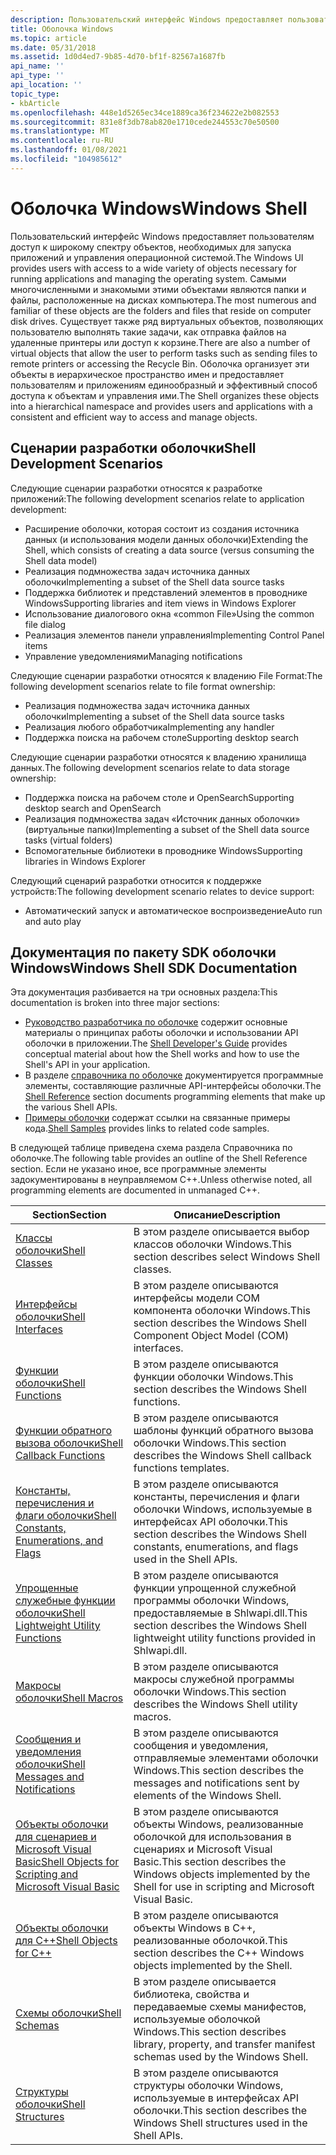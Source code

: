 ```yaml
---
description: Пользовательский интерфейс Windows предоставляет пользователям доступ к широкому спектру объектов, необходимых для запуска приложений и управления операционной системой.
title: Оболочка Windows
ms.topic: article
ms.date: 05/31/2018
ms.assetid: 1d0d4ed7-9b85-4d70-bf1f-82567a1687fb
api_name: ''
api_type: ''
api_location: ''
topic_type:
- kbArticle
ms.openlocfilehash: 448e1d5265ec34ce1889ca36f234622e2b082553
ms.sourcegitcommit: 831e8f3db78ab820e1710cede244553c70e50500
ms.translationtype: MT
ms.contentlocale: ru-RU
ms.lasthandoff: 01/08/2021
ms.locfileid: "104985612"
---
```

# <a name="windows-shell"></a><span data-ttu-id="00e98-103">Оболочка Windows</span><span class="sxs-lookup"><span data-stu-id="00e98-103">Windows Shell</span></span>

<span data-ttu-id="00e98-104">Пользовательский интерфейс Windows предоставляет пользователям доступ к широкому спектру объектов, необходимых для запуска приложений и управления операционной системой.</span><span class="sxs-lookup"><span data-stu-id="00e98-104">The Windows UI provides users with access to a wide variety of objects necessary for running applications and managing the operating system.</span></span> <span data-ttu-id="00e98-105">Самыми многочисленными и знакомыми этими объектами являются папки и файлы, расположенные на дисках компьютера.</span><span class="sxs-lookup"><span data-stu-id="00e98-105">The most numerous and familiar of these objects are the folders and files that reside on computer disk drives.</span></span> <span data-ttu-id="00e98-106">Существует также ряд виртуальных объектов, позволяющих пользователю выполнять такие задачи, как отправка файлов на удаленные принтеры или доступ к корзине.</span><span class="sxs-lookup"><span data-stu-id="00e98-106">There are also a number of virtual objects that allow the user to perform tasks such as sending files to remote printers or accessing the Recycle Bin.</span></span> <span data-ttu-id="00e98-107">Оболочка организует эти объекты в иерархическое пространство имен и предоставляет пользователям и приложениям единообразный и эффективный способ доступа к объектам и управления ими.</span><span class="sxs-lookup"><span data-stu-id="00e98-107">The Shell organizes these objects into a hierarchical namespace and provides users and applications with a consistent and efficient way to access and manage objects.</span></span>

## <a name="shell-development-scenarios"></a><span data-ttu-id="00e98-108">Сценарии разработки оболочки</span><span class="sxs-lookup"><span data-stu-id="00e98-108">Shell Development Scenarios</span></span>

<span data-ttu-id="00e98-109">Следующие сценарии разработки относятся к разработке приложений:</span><span class="sxs-lookup"><span data-stu-id="00e98-109">The following development scenarios relate to application development:</span></span>

-   <span data-ttu-id="00e98-110">Расширение оболочки, которая состоит из создания источника данных (и использования модели данных оболочки)</span><span class="sxs-lookup"><span data-stu-id="00e98-110">Extending the Shell, which consists of creating a data source (versus consuming the Shell data model)</span></span>
-   <span data-ttu-id="00e98-111">Реализация подмножества задач источника данных оболочки</span><span class="sxs-lookup"><span data-stu-id="00e98-111">Implementing a subset of the Shell data source tasks</span></span>
-   <span data-ttu-id="00e98-112">Поддержка библиотек и представлений элементов в проводнике Windows</span><span class="sxs-lookup"><span data-stu-id="00e98-112">Supporting libraries and item views in Windows Explorer</span></span>
-   <span data-ttu-id="00e98-113">Использование диалогового окна «common File»</span><span class="sxs-lookup"><span data-stu-id="00e98-113">Using the common file dialog</span></span>
-   <span data-ttu-id="00e98-114">Реализация элементов панели управления</span><span class="sxs-lookup"><span data-stu-id="00e98-114">Implementing Control Panel items</span></span>
-   <span data-ttu-id="00e98-115">Управление уведомлениями</span><span class="sxs-lookup"><span data-stu-id="00e98-115">Managing notifications</span></span>

<span data-ttu-id="00e98-116">Следующие сценарии разработки относятся к владению File Format:</span><span class="sxs-lookup"><span data-stu-id="00e98-116">The following development scenarios relate to file format ownership:</span></span>

-   <span data-ttu-id="00e98-117">Реализация подмножества задач источника данных оболочки</span><span class="sxs-lookup"><span data-stu-id="00e98-117">Implementing a subset of the Shell data source tasks</span></span>
-   <span data-ttu-id="00e98-118">Реализация любого обработчика</span><span class="sxs-lookup"><span data-stu-id="00e98-118">Implementing any handler</span></span>
-   <span data-ttu-id="00e98-119">Поддержка поиска на рабочем столе</span><span class="sxs-lookup"><span data-stu-id="00e98-119">Supporting desktop search</span></span>

<span data-ttu-id="00e98-120">Следующие сценарии разработки относятся к владению хранилища данных.</span><span class="sxs-lookup"><span data-stu-id="00e98-120">The following development scenarios relate to data storage ownership:</span></span>

-   <span data-ttu-id="00e98-121">Поддержка поиска на рабочем столе и OpenSearch</span><span class="sxs-lookup"><span data-stu-id="00e98-121">Supporting desktop search and OpenSearch</span></span>
-   <span data-ttu-id="00e98-122">Реализация подмножества задач «Источник данных оболочки» (виртуальные папки)</span><span class="sxs-lookup"><span data-stu-id="00e98-122">Implementing a subset of the Shell data source tasks (virtual folders)</span></span>
-   <span data-ttu-id="00e98-123">Вспомогательные библиотеки в проводнике Windows</span><span class="sxs-lookup"><span data-stu-id="00e98-123">Supporting libraries in Windows Explorer</span></span>

<span data-ttu-id="00e98-124">Следующий сценарий разработки относится к поддержке устройств:</span><span class="sxs-lookup"><span data-stu-id="00e98-124">The following development scenario relates to device support:</span></span>

-   <span data-ttu-id="00e98-125">Автоматический запуск и автоматическое воспроизведение</span><span class="sxs-lookup"><span data-stu-id="00e98-125">Auto run and auto play</span></span>

## <a name="windows-shell-sdk-documentation"></a><span data-ttu-id="00e98-126">Документация по пакету SDK оболочки Windows</span><span class="sxs-lookup"><span data-stu-id="00e98-126">Windows Shell SDK Documentation</span></span>

<span data-ttu-id="00e98-127">Эта документация разбивается на три основных раздела:</span><span class="sxs-lookup"><span data-stu-id="00e98-127">This documentation is broken into three major sections:</span></span>

-   <span data-ttu-id="00e98-128">[Руководство разработчика по оболочке](intro.md) содержит основные материалы о принципах работы оболочки и использовании API оболочки в приложении.</span><span class="sxs-lookup"><span data-stu-id="00e98-128">The [Shell Developer's Guide](intro.md) provides conceptual material about how the Shell works and how to use the Shell's API in your application.</span></span>
-   <span data-ttu-id="00e98-129">В разделе [справочника по оболочке](shell-reference-bumper.md) документируется программные элементы, составляющие различные API-интерфейсы оболочки.</span><span class="sxs-lookup"><span data-stu-id="00e98-129">The [Shell Reference](shell-reference-bumper.md) section documents programming elements that make up the various Shell APIs.</span></span>
-   <span data-ttu-id="00e98-130">[Примеры оболочки](samples-entry.md) содержат ссылки на связанные примеры кода.</span><span class="sxs-lookup"><span data-stu-id="00e98-130">[Shell Samples](samples-entry.md) provides links to related code samples.</span></span>

<span data-ttu-id="00e98-131">В следующей таблице приведена схема раздела Справочника по оболочке.</span><span class="sxs-lookup"><span data-stu-id="00e98-131">The following table provides an outline of the Shell Reference section.</span></span> <span data-ttu-id="00e98-132">Если не указано иное, все программные элементы задокументированы в неуправляемом C++.</span><span class="sxs-lookup"><span data-stu-id="00e98-132">Unless otherwise noted, all programming elements are documented in unmanaged C++.</span></span>



| <span data-ttu-id="00e98-133">Section</span><span class="sxs-lookup"><span data-stu-id="00e98-133">Section</span></span>                                                               | <span data-ttu-id="00e98-134">Описание</span><span class="sxs-lookup"><span data-stu-id="00e98-134">Description</span></span>                                                                                                          |
|-----------------------------------------------------------------------|----------------------------------------------------------------------------------------------------------------------|
| [<span data-ttu-id="00e98-135">Классы оболочки</span><span class="sxs-lookup"><span data-stu-id="00e98-135">Shell Classes</span></span>](classes.md)                                          | <span data-ttu-id="00e98-136">В этом разделе описывается выбор классов оболочки Windows.</span><span class="sxs-lookup"><span data-stu-id="00e98-136">This section describes select Windows Shell classes.</span></span>                                                                 |
| [<span data-ttu-id="00e98-137">Интерфейсы оболочки</span><span class="sxs-lookup"><span data-stu-id="00e98-137">Shell Interfaces</span></span>](interfaces.md)                                    | <span data-ttu-id="00e98-138">В этом разделе описываются интерфейсы модели COM компонента оболочки Windows.</span><span class="sxs-lookup"><span data-stu-id="00e98-138">This section describes the Windows Shell Component Object Model (COM) interfaces.</span></span>                                    |
| [<span data-ttu-id="00e98-139">Функции оболочки</span><span class="sxs-lookup"><span data-stu-id="00e98-139">Shell Functions</span></span>](functions.md)                                      | <span data-ttu-id="00e98-140">В этом разделе описываются функции оболочки Windows.</span><span class="sxs-lookup"><span data-stu-id="00e98-140">This section describes the Windows Shell functions.</span></span>                                                                  |
| [<span data-ttu-id="00e98-141">Функции обратного вызова оболочки</span><span class="sxs-lookup"><span data-stu-id="00e98-141">Shell Callback Functions</span></span>](callbacks.md)                             | <span data-ttu-id="00e98-142">В этом разделе описываются шаблоны функций обратного вызова оболочки Windows.</span><span class="sxs-lookup"><span data-stu-id="00e98-142">This section describes the Windows Shell callback functions templates.</span></span>                                               |
| [<span data-ttu-id="00e98-143">Константы, перечисления и флаги оболочки</span><span class="sxs-lookup"><span data-stu-id="00e98-143">Shell Constants, Enumerations, and Flags</span></span>](consts-enums-flags.md)    | <span data-ttu-id="00e98-144">В этом разделе описываются константы, перечисления и флаги оболочки Windows, используемые в интерфейсах API оболочки.</span><span class="sxs-lookup"><span data-stu-id="00e98-144">This section describes the Windows Shell constants, enumerations, and flags used in the Shell APIs.</span></span>                  |
| [<span data-ttu-id="00e98-145">Упрощенные служебные функции оболочки</span><span class="sxs-lookup"><span data-stu-id="00e98-145">Shell Lightweight Utility Functions</span></span>](shlwapi.md)                    | <span data-ttu-id="00e98-146">В этом разделе описываются функции упрощенной служебной программы оболочки Windows, предоставляемые в Shlwapi.dll.</span><span class="sxs-lookup"><span data-stu-id="00e98-146">This section describes the Windows Shell lightweight utility functions provided in Shlwapi.dll.</span></span>                      |
| [<span data-ttu-id="00e98-147">Макросы оболочки</span><span class="sxs-lookup"><span data-stu-id="00e98-147">Shell Macros</span></span>](macros.md)                                            | <span data-ttu-id="00e98-148">В этом разделе описываются макросы служебной программы оболочки Windows.</span><span class="sxs-lookup"><span data-stu-id="00e98-148">This section describes the Windows Shell utility macros.</span></span>                                                             |
| [<span data-ttu-id="00e98-149">Сообщения и уведомления оболочки</span><span class="sxs-lookup"><span data-stu-id="00e98-149">Shell Messages and Notifications</span></span>](messages.md)                      | <span data-ttu-id="00e98-150">В этом разделе описываются сообщения и уведомления, отправляемые элементами оболочки Windows.</span><span class="sxs-lookup"><span data-stu-id="00e98-150">This section describes the messages and notifications sent by elements of the Windows Shell.</span></span>                         |
| [<span data-ttu-id="00e98-151">Объекты оболочки для сценариев и Microsoft Visual Basic</span><span class="sxs-lookup"><span data-stu-id="00e98-151">Shell Objects for Scripting and Microsoft Visual Basic</span></span>](objects.md) | <span data-ttu-id="00e98-152">В этом разделе описываются объекты Windows, реализованные оболочкой для использования в сценариях и Microsoft Visual Basic.</span><span class="sxs-lookup"><span data-stu-id="00e98-152">This section describes the Windows objects implemented by the Shell for use in scripting and Microsoft Visual Basic.</span></span> |
| [<span data-ttu-id="00e98-153">Объекты оболочки для C++</span><span class="sxs-lookup"><span data-stu-id="00e98-153">Shell Objects for C++</span></span>](objects-cpp.md)                              | <span data-ttu-id="00e98-154">В этом разделе описываются объекты Windows в C++, реализованные оболочкой.</span><span class="sxs-lookup"><span data-stu-id="00e98-154">This section describes the C++ Windows objects implemented by the Shell.</span></span>                                             |
| [<span data-ttu-id="00e98-155">Схемы оболочки</span><span class="sxs-lookup"><span data-stu-id="00e98-155">Shell Schemas</span></span>](schemas.md)                                          | <span data-ttu-id="00e98-156">В этом разделе описывается библиотека, свойства и передаваемые схемы манифестов, используемые оболочкой Windows.</span><span class="sxs-lookup"><span data-stu-id="00e98-156">This section describes library, property, and transfer manifest schemas used by the Windows Shell.</span></span>                   |
| [<span data-ttu-id="00e98-157">Структуры оболочки</span><span class="sxs-lookup"><span data-stu-id="00e98-157">Shell Structures</span></span>](structures.md)                                    | <span data-ttu-id="00e98-158">В этом разделе описываются структуры оболочки Windows, используемые в интерфейсах API оболочки.</span><span class="sxs-lookup"><span data-stu-id="00e98-158">This section describes the Windows Shell structures used in the Shell APIs.</span></span>                                          |



 

 

 



